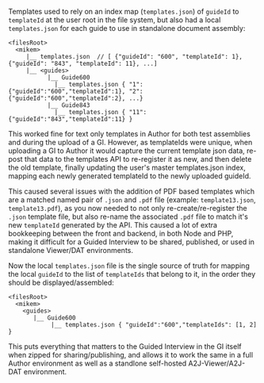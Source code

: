Templates used to rely on an index map (`templates.json`) of `guideId` to `templateId` at the user root in the file system, but also had a local `templates.json` for each guide to use in standalone document assembly:

```
<filesRoot>
  <mikem>
     |__ templates.json  // [ {"guideId": "600", "templateId": 1}, {"guideId": "843", "templateId": 11}, ...]
     |__ <guides>
           |__ Guide600
             |__ templates.json { "1":{"guideId":"600","templateId":1}, "2":{"guideId":"600","templateId":2}, ...}
           |__ Guide843
             |__ templates.json { "11":{"guideId":"843","templateId":11} }
```

This worked fine for text only templates in Author for both test assemblies and during the upload of a GI. However, as templateIds were unique, when uploading a GI to Author it would capture the current template json data, re-post that data to the templates API to re-register it as new, and then delete the old template, finally updating the user's master templates.json index, mapping each newly generated templateId to the newly uploaded guideId.

This caused several issues with the addition of PDF based templates which are a matched named pair of `.json` and `.pdf` file (example: `template13.json`, `template13.pdf`), as you now needed to not only re-create/re-register the `.json` template file, but also re-name the associated `.pdf` file to match it's new `templateId` generated by the API. This caused a lot of extra bookkeeping between the front and backend, in both Node and PHP, making it difficult for a Guided Interview to be shared, published, or used in standalone Viewer/DAT environments.

Now the local `templates.json` file is the single source of truth for mapping the local `guideId` to the list of `templateIds` that belong to it, in the order they should be displayed/assembled:

```
<filesRoot>
  <mikem>
    <guides>
       |__ Guide600
            |__ templates.json { "guideId":"600","templateIds": [1, 2] }
```

This puts everything that matters to the Guided Interview in the GI itself when zipped for sharing/publishing, and allows it to work the same in a full Author environment as well as a standlone self-hosted A2J-Viewer/A2J-DAT environment.
